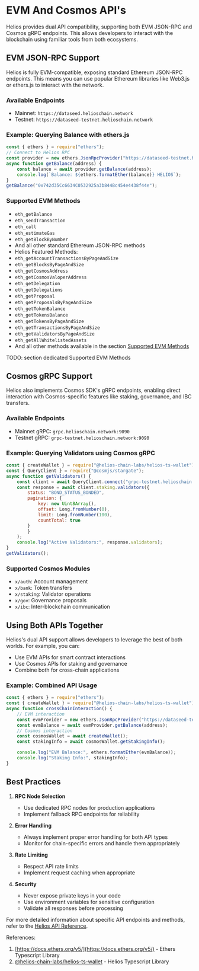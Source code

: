 # EVM And Cosmos API's

Helios provides dual API compatibility, supporting both EVM JSON-RPC and Cosmos gRPC endpoints. This allows developers to interact with the blockchain using familiar tools from both ecosystems.

## EVM JSON-RPC Support

Helios is fully EVM-compatible, exposing standard Ethereum JSON-RPC endpoints. This means you can use popular Ethereum libraries like Web3.js or ethers.js to interact with the network.

### Available Endpoints
- Mainnet: `https://dataseed.helioschain.network`
- Testnet: `https://dataseed-testnet.helioschain.network`

### Example: Querying Balance with ethers.js

```js
const { ethers } = require("ethers");
// Connect to Helios RPC
const provider = new ethers.JsonRpcProvider("https://dataseed-testnet.helioschain.network");
async function getBalance(address) {
    const balance = await provider.getBalance(address);
    console.log(`Balance: ${ethers.formatEther(balance)} HELIOS`);
}
getBalance("0x742d35Cc6634C0532925a3b844Bc454e4438f44e");
```

### Supported EVM Methods
- `eth_getBalance`
- `eth_sendTransaction`
- `eth_call`
- `eth_estimateGas`
- `eth_getBlockByNumber`
- And all other standard Ethereum JSON-RPC methods
- Helios Featured Methods:
- `eth_getAccountTransactionsByPageAndSize`
- `eth_getBlocksByPageAndSize`
- `eth_getCosmosAddress`
- `eth_getCosmosValoperAddress`
- `eth_getDelegation`
- `eth_getDelegations`
- `eth_getProposal`
- `eth_getProposalsByPageAndSize`
- `eth_getTokenBalance`
- `eth_getTokensBalance`
- `eth_getTokensByPageAndSize`
- `eth_getTransactionsByPageAndSize`
- `eth_getValidatorsByPageAndSize`
- `eth_getAllWhitelistedAssets`
- And all other methods available in the section [Supported EVM Methods](../reference/json-rpc-methods)

TODO: section dedicated Supported EVM Methods

## Cosmos gRPC Support

Helios also implements Cosmos SDK's gRPC endpoints, enabling direct interaction with Cosmos-specific features like staking, governance, and IBC transfers.

### Available Endpoints
- Mainnet gRPC: `grpc.helioschain.network:9090`
- Testnet gRPC: `grpc-testnet.helioschain.network:9090`

### Example: Querying Validators using Cosmos gRPC

```js
const { createWallet } = require("@helios-chain-labs/helios-ts-wallet");
const { QueryClient } = require("@cosmjs/stargate");
async function getValidators() {
    const client = await QueryClient.connect("grpc-testnet.helioschain.network:9090");
    const response = await client.staking.validators({
        status: "BOND_STATUS_BONDED",
        pagination: {
            key: new Uint8Array(),
            offset: Long.fromNumber(0),
            limit: Long.fromNumber(100),
            countTotal: true
        }
        }
    );
    console.log("Active Validators:", response.validators);
}
getValidators();
```

### Supported Cosmos Modules
- `x/auth`: Account management
- `x/bank`: Token transfers
- `x/staking`: Validator operations
- `x/gov`: Governance proposals
- `x/ibc`: Inter-blockchain communication

## Using Both APIs Together

Helios's dual API support allows developers to leverage the best of both worlds. For example, you can:
- Use EVM APIs for smart contract interactions
- Use Cosmos APIs for staking and governance
- Combine both for cross-chain applications

### Example: Combined API Usage

```js
const { ethers } = require("ethers");
const { createWallet } = require("@helios-chain-labs/helios-ts-wallet");
async function crossChainInteraction() {
    // EVM interaction
    const evmProvider = new ethers.JsonRpcProvider("https://dataseed-testnet.helioschain.network");
    const evmBalance = await evmProvider.getBalance(address);
    // Cosmos interaction
    const cosmosWallet = await createWallet();
    const stakingInfo = await cosmosWallet.getStakingInfo();

    console.log("EVM Balance:", ethers.formatEther(evmBalance));
    console.log("Staking Info:", stakingInfo);
}
```

## Best Practices

1. **RPC Node Selection**
   - Use dedicated RPC nodes for production applications
   - Implement fallback RPC endpoints for reliability

2. **Error Handling**
   - Always implement proper error handling for both API types
   - Monitor for chain-specific errors and handle them appropriately

3. **Rate Limiting**
   - Respect API rate limits
   - Implement request caching when appropriate

4. **Security**
   - Never expose private keys in your code
   - Use environment variables for sensitive configuration
   - Validate all responses before processing

For more detailed information about specific API endpoints and methods, refer to the [Helios API Reference](../reference/json-rpc-methods/eth_chainId).

References:

1. [https://docs.ethers.org/v5/](https://docs.ethers.org/v5/) - Ethers Typescript Library
2. [@helios-chain-labs/helios-ts-wallet](https://www.npmjs.com/package/@helios-chain-labs/helios-ts-wallet) - Helios Typescript Library
